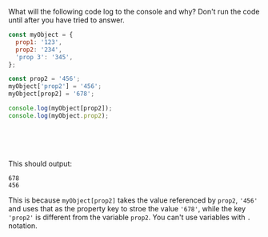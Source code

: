 What will the following code log to the console and why? Don't run the code until after you have tried to answer.

```js
const myObject = {
  prop1: '123',
  prop2: '234',
  'prop 3': '345',
};

const prop2 = '456';
myObject['prop2'] = '456';
myObject[prop2] = '678';

console.log(myObject[prop2]);
console.log(myObject.prop2);
```

<br>
<br>
<br>

This should output:

```
678
456
```

This is because `myObject[prop2]` takes the value referenced by `prop2`, `'456'` and uses that as the property key to stroe the value `'678'`, while the key `'prop2'` is different from the variable `prop2`. You can't use variables with `.` notation.
